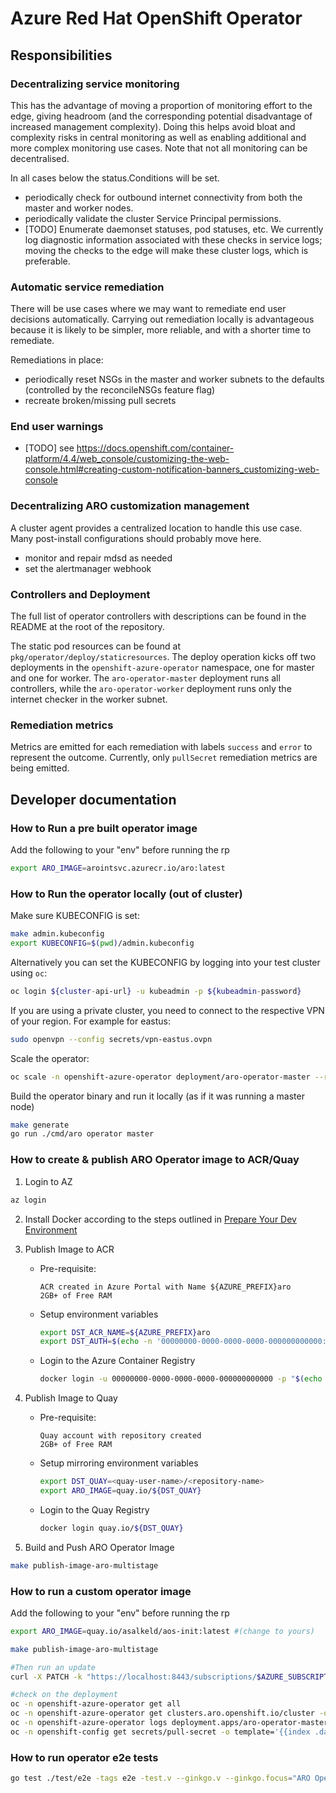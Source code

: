 # Azure Red Hat OpenShift Operator

## Responsibilities

### Decentralizing service monitoring

This has the advantage of moving a proportion of monitoring effort to the edge,
giving headroom (and the corresponding potential disadvantage of increased
management complexity).  Doing this helps avoid bloat and complexity risks in
central monitoring as well as enabling additional and more complex monitoring
use cases.  Note that not all monitoring can be decentralised.

In all cases below the status.Conditions will be set.

* periodically check for outbound internet connectivity from both the master and
  worker nodes.
* periodically validate the cluster Service Principal permissions.
* [TODO] Enumerate daemonset statuses, pod statuses, etc.  We currently log
  diagnostic information associated with these checks in service logs; moving
  the checks to the edge will make these cluster logs, which is preferable.

### Automatic service remediation

There will be use cases where we may want to remediate end user decisions
automatically. Carrying out remediation locally is advantageous because it is
likely to be simpler, more reliable, and with a shorter time to remediate.

Remediations in place:
* periodically reset NSGs in the master and worker subnets to the defaults (controlled by the reconcileNSGs feature flag)
* recreate broken/missing pull secrets

### End user warnings

* [TODO] see https://docs.openshift.com/container-platform/4.4/web_console/customizing-the-web-console.html#creating-custom-notification-banners_customizing-web-console

### Decentralizing ARO customization management

A cluster agent provides a centralized location to handle this use case.  Many
post-install configurations should probably move here.

* monitor and repair mdsd as needed
* set the alertmanager webhook

### Controllers and Deployment

The full list of operator controllers with descriptions can be
found in the README at the root of the repository.

The static pod resources can be found at `pkg/operator/deploy/staticresources`. The
deploy operation kicks off two deployments in the `openshift-azure-operator` namespace, one for
master and one for worker. The `aro-operator-master` deployment runs all controllers,
while the `aro-operator-worker` deployment runs only the internet checker in the worker subnet.

### Remediation metrics

Metrics are emitted for each remediation with labels `success` and `error` to represent the outcome.
Currently, only `pullSecret` remediation metrics are being emitted.

## Developer documentation

### How to Run a pre built operator image

Add the following to your "env" before running the rp
```sh
export ARO_IMAGE=arointsvc.azurecr.io/aro:latest
```

### How to Run the operator locally (out of cluster)

Make sure KUBECONFIG is set:
```sh
make admin.kubeconfig
export KUBECONFIG=$(pwd)/admin.kubeconfig
```

Alternatively you can set the KUBECONFIG by logging into your test cluster using `oc`:

```sh
oc login ${cluster-api-url} -u kubeadmin -p ${kubeadmin-password}
```

If you are using a private cluster, you need to connect to the respective VPN of your region. For example for eastus:
```sh
sudo openvpn --config secrets/vpn-eastus.ovpn
```
Scale the operator:
```sh
oc scale -n openshift-azure-operator deployment/aro-operator-master --replicas=0
```

Build the operator binary and run it locally (as if it was running a master node)
```sh
make generate
go run ./cmd/aro operator master
```

### How to create & publish ARO Operator image to ACR/Quay

1. Login to AZ
  ```bash
  az login
  ```

2. Install Docker according to the steps outlined in [Prepare Your Dev Environment](../../docs/prepare-your-dev-environment.md)

3. Publish Image to ACR

   * Pre-requisite:
     ```
     ACR created in Azure Portal with Name ${AZURE_PREFIX}aro
     2GB+ of Free RAM
     ```

    * Setup environment variables
      ```bash
      export DST_ACR_NAME=${AZURE_PREFIX}aro
      export DST_AUTH=$(echo -n '00000000-0000-0000-0000-000000000000:'$(az acr login -n ${DST_ACR_NAME} --expose-token | jq -r .accessToken) | base64 -w0)
      ```

    * Login to the Azure Container Registry
      ```bash
      docker login -u 00000000-0000-0000-0000-000000000000 -p "$(echo $DST_AUTH | base64 -d | cut -d':' -f2)" "${DST_ACR_NAME}.azurecr.io"
      ```

4. Publish Image to Quay

    * Pre-requisite:
      ```
      Quay account with repository created
      2GB+ of Free RAM
      ```

    * Setup mirroring environment variables
      ```bash
      export DST_QUAY=<quay-user-name>/<repository-name>
      export ARO_IMAGE=quay.io/${DST_QUAY}
      ```

    * Login to the Quay Registry
      ```bash
      docker login quay.io/${DST_QUAY}
      ```

5. Build and Push ARO Operator Image
  ```bash
  make publish-image-aro-multistage
  ```

### How to run a custom operator image

Add the following to your "env" before running the rp
```sh
export ARO_IMAGE=quay.io/asalkeld/aos-init:latest #(change to yours)
```

```sh
make publish-image-aro-multistage

#Then run an update
curl -X PATCH -k "https://localhost:8443/subscriptions/$AZURE_SUBSCRIPTION_ID/resourceGroups/$RESOURCEGROUP/providers/Microsoft.RedHatOpenShift/openShiftClusters/$CLUSTER?api-version=admin" --header "Content-Type: application/json" -d "{}"

#check on the deployment
oc -n openshift-azure-operator get all
oc -n openshift-azure-operator get clusters.aro.openshift.io/cluster -o yaml
oc -n openshift-azure-operator logs deployment.apps/aro-operator-master
oc -n openshift-config get secrets/pull-secret -o template='{{index .data ".dockerconfigjson"}}' | base64 -d
```

### How to run operator e2e tests

```sh
go test ./test/e2e -tags e2e -test.v --ginkgo.v --ginkgo.focus="ARO Operator"
```
